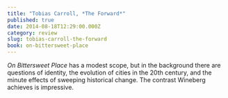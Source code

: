 ```yaml
---
title: "Tobias Carroll, *The Forward​*"
published: true
date: 2014-08-18T12:29:00.000Z
category: review
slug: tobias-carroll-the-forward
book: on-bittersweet-place
---
```

_On Bittersweet Place_ has a modest scope, but in the background there are questions of identity, the evolution of cities in the 20th century, and the minute effects of sweeping historical change. The contrast Wineberg achieves is impressive.